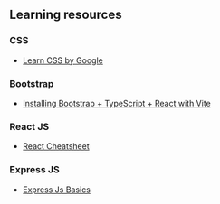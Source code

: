 ## Learning resources
### CSS 
- [Learn CSS by Google](https://web.dev/learn/css/)
### Bootstrap
- [Installing Bootstrap + TypeScript + React with Vite](https://frontendshape.com/post/install-setup-vite-react-typescript-bootstrap-5)
### React JS
- [React Cheatsheet](https://www.codecademy.com/learn/react-101/modules/react-101-jsx-u/cheatsheet)
### Express JS 
- [Express Js Basics](https://www.tutorialspoint.com/expressjs/index.htm)
